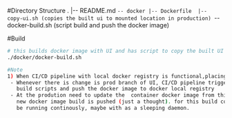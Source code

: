 #Directory Structure
.
|-- README.md
`-- docker
    |-- Dockerfile 
    |-- copy-ui.sh (copies the built ui to mounted location in production)
    `-- docker-build.sh (script build and push the docker image)

#Build 
```sh
# this builds docker image with UI and has script to copy the built UI to mounted location
./docker/docker-build.sh

#Note
1) When CI/CD pipeline with local docker registry is functional,placing this build scripts in dk-customer-ui repo makes sense.
 - Whenever there is change is prod branch of UI, CI/CD pipeline triggers this
   build scripts and push the docker image to docker local registry
 - At the prodution need to update the  container docker image from this registry whenever
   new docker image build is pushed (just a thought). for this build container needs to
   be running continously, maybe with as a sleeping daemon. 
